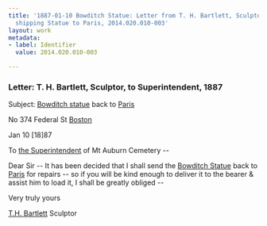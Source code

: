 ```yaml
---
title: '1887-01-10 Bowditch Statue: Letter from T. H. Bartlett, Sculptor, to Superintendent,
  shipping Statue to Paris, 2014.020.010-003'
layout: work
metadata:
- label: Identifier
  value: 2014.020.010-003

---
```

<div class="pages">
<div id="page-1484770">
<h3><a name="page-1484770">Letter: T. H. Bartlett, Sculptor, to Superintendent, 1887</a></h3>
<div class="page-content">
<p>Subject: <a href='/pages/subjects/58802' title='Bowditch Statue'>Bowditch statue</a> back to <a href='/pages/subjects/54374' title='Paris, France'>Paris</a></p>
<p>No 374 Federal St<span class='line-break'> </span><a href='/pages/subjects/52559' title='Boston, MA'>Boston</a></p>
<p><date when='1887-01-10'>Jan 10 [18]87</date></p>
<p>To <a href='/pages/subjects/58078' title='Lovering, James W.'><!--Lovering-->the Superintendent</a> of Mt<span class='line-break'> </span>Auburn Cemetery --</p>
<p>Dear Sir -- It has been decided<span class='line-break'> </span>that I shall send the <a href='/pages/subjects/58802' title='Bowditch Statue'>Bowditch<span class='line-break'> </span>Statue</a> back to <a href='/pages/subjects/54374' title='Paris, France'>Paris</a> for repairs --<span class='line-break'> </span>so if you will be kind enough<span class='line-break'> </span>to deliver it to the bearer &amp;<span class='line-break'> </span>assist him to load it, I shall<span class='line-break'> </span>be greatly obliged --</p>
<p>Very truly yours</p>
<p><a href='/pages/subjects/100498' title='Bartlett, Truman Howe'>T.H. Bartlett</a><span class='line-break'> </span>Sculptor</p>
</div>
</div>
<br />
</div>
